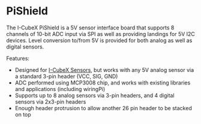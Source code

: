 <!--
---
name: PiShield
class: board
type: adc
formfactor: Custom
manufacturer: Infusion Systems
description: 5V Analog to Digital Converter and 5V I2C level shifter
url: https://infusionsystems.com/pishield/
github: https://github.com/I-CubeX/PythonExamples
schematic: https://infusionsystems.com/pishield/?page_id=137
buy: https://infusionsystems.com/pishield/?page_id=8
image: 'icubex-pishield.png'
pincount: 26
eeprom: no
power:
  '1':
  '2':
ground:
  '6':
  '9':
  '20':
pin:
  '19':
    mode: spi
  '21':
    mode: spi
  '23':
    mode: spi
  '24':
    mode: spi
install:
  'devices':
    - 'spi'

-->
# PiShield

The I-CubeX PiShield is a 5V sensor interface board that supports 8 channels of 10-bit ADC input via SPI as well as providing landings for 5V I2C devices. Level conversion to/from 5V is provided for both analog as well as digital sensors.

Features:

- Designed for [I-CubeX Sensors](http://infusionsystems.com/catalog/index.php/cPath/24), but works with any 5V analog sensor via a standard 3-pin header (VCC, SIG, GND)
- ADC performed using MCP3008 chip, and works with existing libraries and applications (including wiringPi)
- Supports up to 8 analog sensors via 3-pin headers, and 4 digital sensors via 2x3-pin headers
- Enough header protrusion to allow another 26 pin header to be stacked on top
